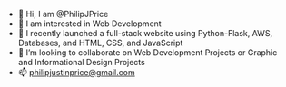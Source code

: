 - 👋 Hi, I am @PhilipJPrice
- 👀 I am interested in Web Development
- 🌱 I recently launched a full-stack website using Python-Flask, AWS, Databases, and HTML, CSS, and JavaScript
- 💞️ I’m looking to collaborate on Web Development Projects or Graphic and Informational Design Projects
- 📫 philipjustinprice@gmail.com

<!---
PhilipJPrice/PhilipJPrice is a ✨ special ✨ repository because its `README.md` (this file) appears on your GitHub profile.
You can click the Preview link to take a look at your changes.
--->
